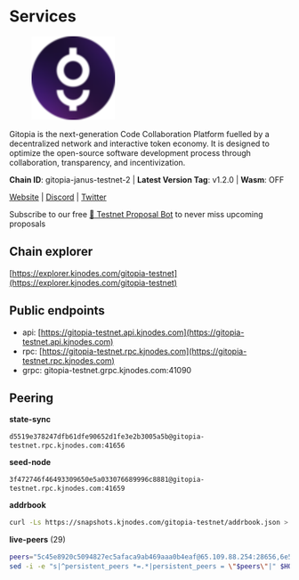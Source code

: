 # Services

<figure><img src="https://raw.githubusercontent.com/kj89/cosmos-images/main/logos/gitopia.png" width="150" alt=""><figcaption></figcaption></figure>

Gitopia is the next-generation Code Collaboration Platform fuelled by  a decentralized network and interactive token economy. It is designed  to optimize the open-source software development process through  collaboration, transparency, and incentivization.

**Chain ID**: gitopia-janus-testnet-2 | **Latest Version Tag**: v1.2.0 | **Wasm**: OFF

[Website](https://gitopia.com/) | [Discord](https://discord.gg/hFTXCGNYDZ) | [Twitter](https://twitter.com/gitopiaDAO)



Subscribe to our free [🤖 Testnet Proposal Bot](https://t.me/kjnodes_testnet_proposal_bot) to never miss upcoming proposals


## Chain explorer
[https://explorer.kjnodes.com/gitopia-testnet](https://explorer.kjnodes.com/gitopia-testnet)

## Public endpoints

* api: [https://gitopia-testnet.api.kjnodes.com](https://gitopia-testnet.api.kjnodes.com)
* rpc: [https://gitopia-testnet.rpc.kjnodes.com](https://gitopia-testnet.rpc.kjnodes.com)
* grpc: gitopia-testnet.grpc.kjnodes.com:41090

## Peering

**state-sync**

```text
d5519e378247dfb61dfe90652d1fe3e2b3005a5b@gitopia-testnet.rpc.kjnodes.com:41656
```

**seed-node**

```text
3f472746f46493309650e5a033076689996c8881@gitopia-testnet.rpc.kjnodes.com:41659
```

**addrbook**
```bash
curl -Ls https://snapshots.kjnodes.com/gitopia-testnet/addrbook.json > $HOME/.gitopia/config/addrbook.json
```

**live-peers** (29)
```bash
peers="5c45e8920c5094827ec5afaca9ab469aaa0b4eaf@65.109.88.254:28656,6e586e45f8a9d73333d24cd0fa7f64abc8be6d2b@65.108.226.183:11356,15bb9edc16710d321163e7ef8b9a44959dd7e657@65.108.126.46:30656,d5519e378247dfb61dfe90652d1fe3e2b3005a5b@65.109.68.190:41656,7e0acc9368640587d09fe0b2ef9cba3549b0ba44@65.108.9.164:20556,292c099fc654a1331d3b62a1b939f867b62ef434@45.85.147.242:656,edd8102eaa14a940cef0ac938849c166f17b13a7@86.32.74.154:26656,e59f03376a1388bf6faffcb6ae3ce06476b1f735@65.21.200.54:41656,9912d5c8d59b7736b0702b18aeb386efe7e46f3f@164.68.111.239:656,8e20add7ed774bfd8600c628bb8fce87bacb207b@194.163.143.98:26656,03073657e8bc5bcf71e7fd8df281ab8dcbc8821a@45.151.122.130:656,5c2a752c9b1952dbed075c56c600c3a79b58c395@195.3.220.140:27036,f3f72cf59352deed9a59eecef4884e12710c2177@65.109.85.225:7040,619a23818cddd40d0b9f57e9754b719da13609bc@65.108.108.52:24656,399d4e19186577b04c23296c4f7ecc53e61080cb@34.143.189.236:26656,4e0e57bcac8aa2bc3188d5b7845eeee61a61f3f0@194.163.170.165:26656,bc688b2be879ba5bfa34587e096a9c9a4df2e6d4@45.151.122.116:656,f0b8227e40f25eaec0e25b9e91ca199d2d9a1ecb@167.86.94.177:656,007d2419fea80aee707d009af0153f5105c53379@38.242.139.164:656,9bb344d83fc1fafc4bce6b8e4a95b82f37ac4f31@82.208.20.136:26656,9c265cb98c21d6748822ca2bed0accacdd8449db@38.242.205.25:26656,1f0f03a1c845e810e5cfeb0d960639c637d049fe@154.26.131.130:36656,6ea375302fdd319ef64e013f469e286faf739da8@213.239.207.165:20086,b745e0c6a1e0c7ec248ec274cfd038ed4bc4c2cf@65.21.134.202:26356,81f9bdd0e1e01390b70df7544b45efdccb52e41c@84.54.23.199:26656,082e95b5d5351e68dcfb24dff802f9064cfd5a4c@65.109.92.241:51056,7da6c90fe420bca73b5274884236134acf49d565@35.168.32.254:26656,4cd60a4dd4211d38d948a86a614f1fd8d3d274eb@75.119.153.139:656,1cf3826ccd9a24caa549cbea061446716858133e@154.26.130.95:36656"
sed -i -e "s|^persistent_peers *=.*|persistent_peers = \"$peers\"|" $HOME/.gitopia/config/config.toml
```
